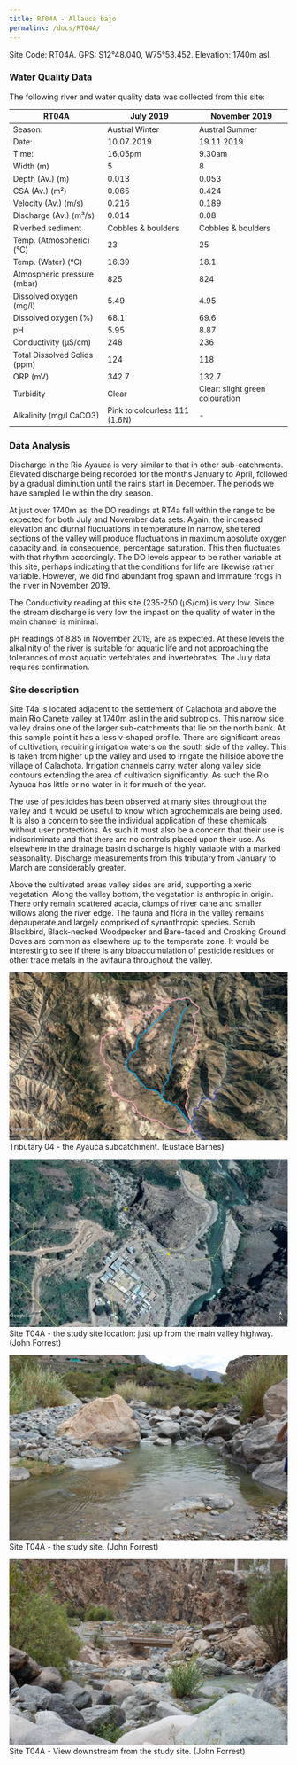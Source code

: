 ```yaml
---
title: RT04A - Allauca bajo
permalink: /docs/RT04A/
---
```


Site Code: RT04A.  GPS: S12°48.040, W75°53.452. Elevation:
1740m asl.

### Water Quality Data

The following river and water quality data was collected from this site:

| RT04A                        | July 2019                     | November 2019            |
|------------------------------|-------------------------------|--------------------------|
| Season:                      | Austral Winter                | Austral Summer           |
| Date:                        | 10.07.2019                    | 19.11.2019               |
| Time:                        | 16.05pm                       | 9.30am                   |
| Width (m)                    | 5                             | 8                        |
| Depth (Av.) (m)              | 0.013                         | 0.053                    |
| CSA (Av.) (m²)               | 0.065                         | 0.424                    |
| Velocity (Av.) (m/s)         | 0.216                         | 0.189                    |
| Discharge (Av.) (m³/s)       | 0.014                         | 0.08                     |
| Riverbed sediment            | Cobbles & boulders            | Cobbles & boulders       |
| Temp. (Atmospheric) (°C)     | 23                            | 25                       |
| Temp. (Water) (°C)           | 16.39                         | 18.1                     |
| Atmospheric pressure (mbar)  | 825                           | 824                      |
| Dissolved oxygen (mg/l)      | 5.49                          | 4.95                     |
| Dissolved oxygen (%)         | 68.1                          | 69.6                     |
| pH                           | 5.95                          | 8.87                     |
| Conductivity (µS/cm)         | 248                           | 236                      |
| Total Dissolved Solids (ppm) | 124                           | 118                      |
| ORP (mV)                     | 342.7                         | 132.7                   |
| Turbidity                    | Clear                         | Clear: slight green colouration |
| Alkalinity (mg/l CaCO3)      | Pink to colourless 111 (1.6N) |  -                       |

### Data Analysis
Discharge in the Rio Ayauca is very similar to that in other sub-catchments. Elevated discharge being recorded for the months January to April, followed by a gradual diminution until the rains start in December. The periods we have sampled lie within the dry season.   

At just over 1740m asl the DO readings at RT4a fall within the range to be expected for both July and November data sets. Again, the increased elevation and diurnal fluctuations in temperature in narrow, sheltered sections of the valley will produce fluctuations in maximum absolute oxygen capacity and, in consequence, percentage saturation. This then fluctuates with that rhythm accordingly. The DO levels appear to be rather variable at this site, perhaps indicating that the conditions for life are likewise rather variable. However, we did find abundant frog spawn and immature frogs in the river in November 2019.

The Conductivity reading at this site (235-250 (µS/cm) is very low. Since the stream discharge is very low the impact on the quality of water in the main channel is minimal.  

pH readings of 8.85 in November 2019, are as expected. At these levels the alkalinity of the river is suitable for aquatic life and not approaching the tolerances of most aquatic vertebrates and invertebrates. The July data requires confirmation. 


### Site description
Site T4a is located adjacent to the settlement of Calachota and above the main Rio Canete valley at 1740m asl in the arid subtropics. This narrow side valley drains one of the larger sub-catchments that lie on the north bank. At this sample point it has a less v-shaped profile. There are significant areas of cultivation, requiring irrigation waters on the south side of the valley. This is taken from higher up the valley and used to irrigate the hillside above the village of Calachota. Irrigation channels carry water along valley side contours extending the area of cultivation significantly. As such the Rio Ayauca has little or no water in it for much of the year. 

The use of pesticides has been observed at many sites throughout the valley and it would be useful to know which agrochemicals are being used. It is also a concern to see the individual application of these chemicals without user protections. As such it must also be a concern that their use is indiscriminate and that there are no controls placed upon their use. As elsewhere in the drainage basin discharge is highly variable with a marked seasonality. Discharge measurements from this tributary from January to March are considerably greater.

Above the cultivated areas valley sides are arid, supporting a xeric vegetation. Along the valley bottom, the vegetation is anthropic in origin. There only remain scattered acacia, clumps of river cane and smaller willows along the river edge. The fauna and flora in the valley remains depauperate and largely comprised of synanthropic species. Scrub Blackbird, Black-necked Woodpecker and Bare-faced and Croaking Ground Doves are common as elsewhere up to the temperate zone. It would be interesting to see if there is any bioaccumulation of pesticide residues or other trace metals in the avifauna throughout the valley. 


![Tributary T04 - the Ayauca subcatchment. (Eustace Barnes)](/assets/SiteDescriptions/T4/T4Ayuacasubcatchment.jpg)
Tributary 04 - the Ayauca subcatchment. (Eustace Barnes)


![Site T04A - the study site location. (John Forrest)](/assets/SiteDescriptions/T4/RT04ALowerAyaucavalley.jpg)
Site T04A - the study site location: just up from the main valley highway. (John Forrest)


![Site T04A - the study site. (John Forrest)](/assets/SiteDescriptions/T4/T4AStudysite.JPG)
Site T04A - the study site. (John Forrest)


![Site T04A - View downstream from the study site. (John Forrest)](/assets/SiteDescriptions/T4/T4AViewdownstream.JPG)
Site T04A - View downstream from the study site. (John Forrest)

